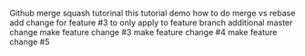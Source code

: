 Github merge squash tutorinal
this tutorial demo how to do merge vs rebase
add change for feature #3 to only apply to feature branch
additional master change
make feature change #3
make feature change #4
make feature change #5